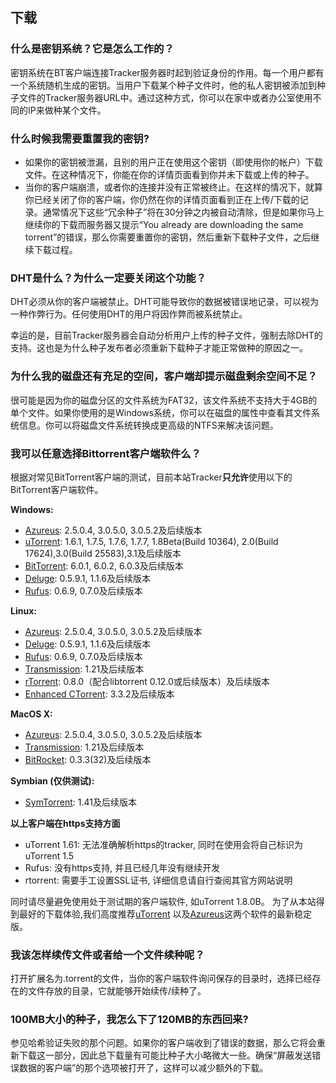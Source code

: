 ## 下载

### 什么是密钥系统？它是怎么工作的？

密钥系统在BT客户端连接Tracker服务器时起到验证身份的作用。每一个用户都有一个系统随机生成的密钥。当用户下载某个种子文件时，他的私人密钥被添加到种子文件的Tracker服务器URL中。通过这种方式，你可以在家中或者办公室使用不同的IP来做种某个文件。 


### 什么时候我需要重置我的密钥?

*  如果你的密钥被泄漏，且别的用户正在使用这个密钥（即使用你的帐户）下载文件。在这种情况下，你能在你的详情页面看到你并未下载或上传的种子。
* 当你的客户端崩溃，或者你的连接并没有正常被终止。在这样的情况下，就算你已经关闭了你的客户端，你仍然在你的详情页面看到正在上传\/下载的记录。通常情况下这些“冗余种子”将在30分钟之内被自动清除，但是如果你马上继续你的下载而服务器又提示“You already are downloading the same torrent”的错误，那么你需要重置你的密钥，然后重新下载种子文件，之后继续下载过程。


### DHT是什么？为什么一定要关闭这个功能？

DHT必须从你的客户端被禁止。DHT可能导致你的数据被错误地记录，可以视为一种作弊行为。任何使用DHT的用户将因作弊而被系统禁止。

 幸运的是，目前Tracker服务器会自动分析用户上传的种子文件，强制去除DHT的支持。这也是为什么种子发布者必须重新下载种子才能正常做种的原因之一。 


### 为什么我的磁盘还有充足的空间，客户端却提示磁盘剩余空间不足？

很可能是因为你的磁盘分区的文件系统为FAT32，该文件系统不支持大于4GB的单个文件。如果你使用的是Windows系统，你可以在磁盘的属性中查看其文件系统信息。你可以将磁盘文件系统转换成更高级的NTFS来解决该问题。


### 我可以任意选择Bittorrent客户端软件么？

根据对常见BitTorrent客户端的测试，目前本站Tracker**只允许**使用以下的BitTorrent客户端软件。 

 **Windows:**

* [Azureus](http://azureus.sourceforge.net): 2.5.0.4, 3.0.5.0, 3.0.5.2及后续版本
* [uTorrent](http://www.utorrent.com): 1.6.1, 1.7.5, 1.7.6, 1.7.7, 1.8Beta\(Build 10364\), 2.0\(Build 17624\),3.0\(Build 25583\),3.1及后续版本
* [BitTorrent](http://www.bittorrent.com): 6.0.1, 6.0.2, 6.0.3及后续版本
* [Deluge](http://deluge-torrent.org): 0.5.9.1, 1.1.6及后续版本
* [Rufus](http://rufus.sourceforge.net): 0.6.9, 0.7.0及后续版本

**Linux:**

* [Azureus](http://azureus.sourceforge.net): 2.5.0.4, 3.0.5.0, 3.0.5.2及后续版本
* [Deluge](http://deluge-torrent.org): 0.5.9.1, 1.1.6及后续版本
* [Rufus](http://rufus.sourceforge.net): 0.6.9, 0.7.0及后续版本
* [Transmission](http://www.transmissionbt.com): 1.21及后续版本
* [rTorrent](http://libtorrent.rakshasa.no): 0.8.0（配合libtorrent 0.12.0或后续版本）及后续版本
* [Enhanced CTorrent](http://www.rahul.net/dholmes/ctorrent/): 3.3.2及后续版本

**MacOS X:**

* [Azureus](http://azureus.sourceforge.net): 2.5.0.4, 3.0.5.0, 3.0.5.2及后续版本
* [Transmission](http://www.transmissionbt.com): 1.21及后续版本
* [BitRocket](http://sourceforge.net/projects/bitrocket/): 0.3.3\(32\)及后续版本

**Symbian \(仅供测试\):**

* [SymTorrent](http://amorg.aut.bme.hu/projects/symtorrent): 1.41及后续版本

 **以上客户端在https支持方面**

* uTorrent 1.61: 无法准确解析https的tracker, 同时在使用会将自己标识为uTorrent 1.5
* Rufus: 没有https支持, 并且已经几年没有继续开发
* rtorrent: 需要手工设置SSL证书, 详细信息请自行查阅其官方网站说明

同时请尽量避免使用处于测试期的客户端软件, 如uTorrent 1.8.0B。 为了从本站得到最好的下载体验,我们高度推荐[uTorrent](http://www.utorrent.com/download.php) 以及[Azureus](http://azureus.sourceforge.net/download.php)这两个软件的最新稳定版。 


### 我该怎样续传文件或者给一个文件续种呢？

打开扩展名为.torrent的文件，当你的客户端软件询问保存的目录时，选择已经存在的文件存放的目录，它就能够开始续传\/续种了。 


### 100MB大小的种子，我怎么下了120MB的东西回来?

参见哈希验证失败的那个问题。如果你的客户端收到了错误的数据，那么它将会重新下载这一部分，因此总下载量有可能比种子大小略微大一些。确保“屏蔽发送错误数据的客户端”的那个选项被打开了，这样可以减少额外的下载。 
